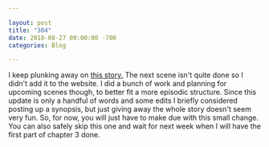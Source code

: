 ```yaml
---

layout: post  
title: "304"  
date: 2018-08-27 00:00:00 -700  
categories: Blog

---
```


I keep plunking away on [this story.](../story-007---unfinished.html) The next scene isn't quite done so I didn't add it to the website. I did a bunch of work and planning for upcoming scenes though, to better fit a more episodic structure. Since this update is only a handful of words and some edits I briefly considered posting up a synopsis, but just giving away the whole story doesn't seem very fun. So, for now, you will just have to make due with this small change. You can also safely skip this one and wait for next week when I will have the first part of chapter 3 done.